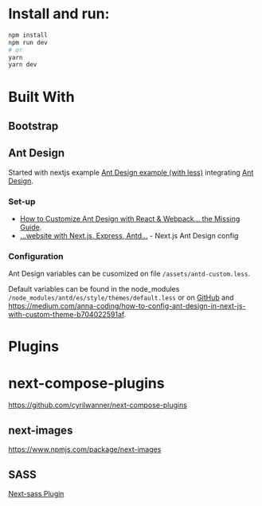 # Install and run:

```bash
npm install
npm run dev
# or
yarn
yarn dev
```
# Built With

## Bootstrap

## Ant Design
Started with nextjs example [Ant Design example (with less)](https://github.com/zeit/next.js/tree/canary/examples/with-ant-design-less) integrating [Ant Design](http://ant.design).

### Set-up
* [How to Customize Ant Design with React & Webpack… the Missing Guide](https://medium.com/@GeoffMiller/how-to-customize-ant-design-with-react-webpack-the-missing-guide-c6430f2db10f).
* [...website with Next.js, Express, Antd...](https://levelup.gitconnected.com/lets-create-a-project-with-nextjs-antd-and-deploy-with-now-sh-e38772348312) - Next.js Ant Design config

### Configuration
Ant Design variables can be cusomized on file `/assets/antd-custom.less`.

Default variables can be found in the node_modules `/node_modules/antd/es/style/themes/default.less` or on [GitHub](https://github.com/ant-design/ant-design/blob/master/components/style/themes/default.less) and https://medium.com/anna-coding/how-to-config-ant-design-in-next-js-with-custom-theme-b704022591af.

# Plugins

# next-compose-plugins
https://github.com/cyrilwanner/next-compose-plugins

## next-images
https://www.npmjs.com/package/next-images

## SASS
[Next-sass Plugin](https://github.com/zeit/next-plugins/tree/master/packages/next-sass)
